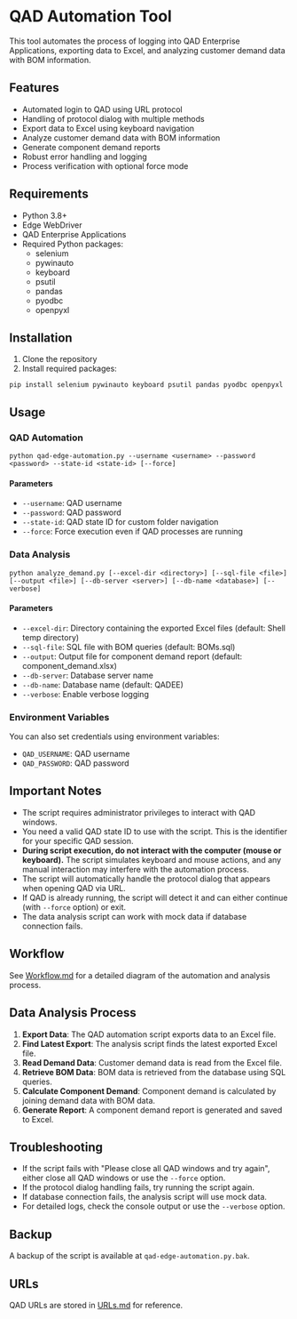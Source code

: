 # QAD Automation Tool

This tool automates the process of logging into QAD Enterprise Applications, exporting data to Excel, and analyzing customer demand data with BOM information.

## Features

- Automated login to QAD using URL protocol
- Handling of protocol dialog with multiple methods
- Export data to Excel using keyboard navigation
- Analyze customer demand data with BOM information
- Generate component demand reports
- Robust error handling and logging
- Process verification with optional force mode

## Requirements

- Python 3.8+
- Edge WebDriver
- QAD Enterprise Applications
- Required Python packages:
  - selenium
  - pywinauto
  - keyboard
  - psutil
  - pandas
  - pyodbc
  - openpyxl

## Installation

1. Clone the repository
2. Install required packages:

```
pip install selenium pywinauto keyboard psutil pandas pyodbc openpyxl
```

## Usage

### QAD Automation

```
python qad-edge-automation.py --username <username> --password <password> --state-id <state-id> [--force]
```

#### Parameters

- `--username`: QAD username
- `--password`: QAD password
- `--state-id`: QAD state ID for custom folder navigation
- `--force`: Force execution even if QAD processes are running

### Data Analysis

```
python analyze_demand.py [--excel-dir <directory>] [--sql-file <file>] [--output <file>] [--db-server <server>] [--db-name <database>] [--verbose]
```

#### Parameters

- `--excel-dir`: Directory containing the exported Excel files (default: Shell temp directory)
- `--sql-file`: SQL file with BOM queries (default: BOMs.sql)
- `--output`: Output file for component demand report (default: component_demand.xlsx)
- `--db-server`: Database server name
- `--db-name`: Database name (default: QADEE)
- `--verbose`: Enable verbose logging

### Environment Variables

You can also set credentials using environment variables:

- `QAD_USERNAME`: QAD username
- `QAD_PASSWORD`: QAD password

## Important Notes

- The script requires administrator privileges to interact with QAD windows.
- You need a valid QAD state ID to use with the script. This is the identifier for your specific QAD session.
- **During script execution, do not interact with the computer (mouse or keyboard).** The script simulates keyboard and mouse actions, and any manual interaction may interfere with the automation process.
- The script will automatically handle the protocol dialog that appears when opening QAD via URL.
- If QAD is already running, the script will detect it and can either continue (with `--force` option) or exit.
- The data analysis script can work with mock data if database connection fails.

## Workflow

See [Workflow.md](Workflow.md) for a detailed diagram of the automation and analysis process.

## Data Analysis Process

1. **Export Data**: The QAD automation script exports data to an Excel file.
2. **Find Latest Export**: The analysis script finds the latest exported Excel file.
3. **Read Demand Data**: Customer demand data is read from the Excel file.
4. **Retrieve BOM Data**: BOM data is retrieved from the database using SQL queries.
5. **Calculate Component Demand**: Component demand is calculated by joining demand data with BOM data.
6. **Generate Report**: A component demand report is generated and saved to Excel.

## Troubleshooting

- If the script fails with "Please close all QAD windows and try again", either close all QAD windows or use the `--force` option.
- If the protocol dialog handling fails, try running the script again.
- If database connection fails, the analysis script will use mock data.
- For detailed logs, check the console output or use the `--verbose` option.

## Backup

A backup of the script is available at `qad-edge-automation.py.bak`.

## URLs

QAD URLs are stored in [URLs.md](URLs.md) for reference.
